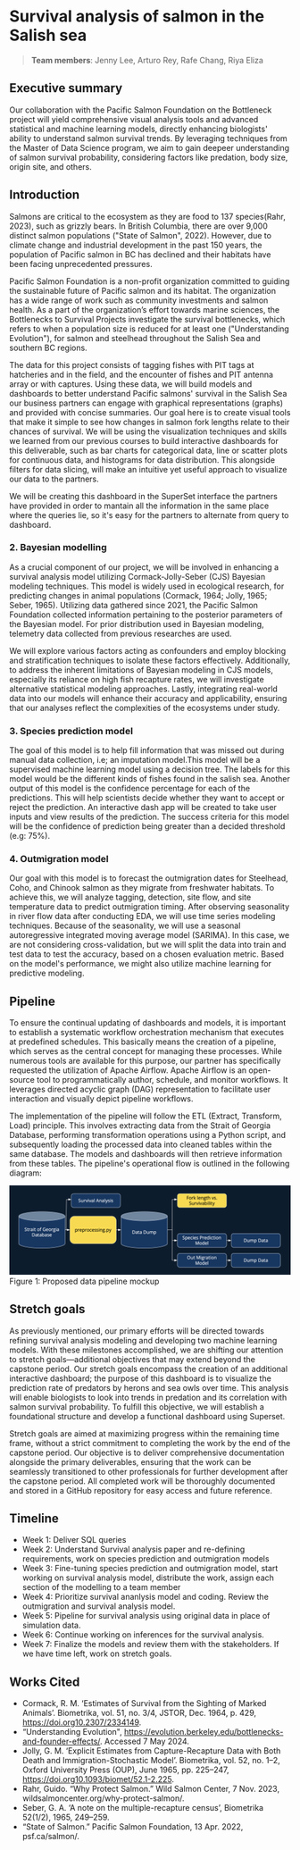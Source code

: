 # Survival analysis of salmon in the Salish sea
> **Team members**: Jenny Lee, Arturo Rey, Rafe Chang, Riya Eliza

## Executive summary
Our collaboration with the Pacific Salmon Foundation on the Bottleneck project will yield comprehensive visual analysis tools and advanced statistical and machine learning models, directly enhancing biologists' ability to understand salmon survival trends. By leveraging techniques from the Master of Data Science program, we aim to gain deepeer understanding of salmon survival probability, considering factors like predation, body size, origin site, and others.

## Introduction
Salmons are critical to the ecosystem as they are food to 137 species(Rahr, 2023), such as grizzly bears. In British Columbia, there are over 9,000 distinct salmon populations ("State of Salmon", 2022). However, due to climate change and industrial development in the past 150 years, the population of Pacific salmon in BC has declined and their habitats have been facing unprecedented pressures. 

Pacific Salmon Foundation is a non-profit organization committed to guiding the sustainable future of Pacific salmon and its habitat. The organization has a wide range of work such as community investments and salmon health. As a part of the organization’s effort towards marine sciences, the Bottlenecks to Survival Projects investigate the survival bottlenecks, which refers to when a population size is reduced for at least one ("Understanding Evolution"), for salmon and steelhead throughout the Salish Sea and southern BC regions. 

The data for this project consists of tagging fishes with PIT tags at hatcheries and in the field, and the encounter of fishes and PIT antenna array or with captures. Using these data, we will build models and dashboards to better understand Pacific salmons' survival in the Salish Sea our business partners can engage with graphical representations (graphs) and provided with concise summaries. Our goal here is to create visual tools that make it simple to see how changes in salmon fork lengths relate to their chances of survival. We will be using the visualization techniques and skills we learned from our previous courses to build interactive dashboards for this deliverable, such as bar charts for categorical data, line or scatter plots for continuous data, and histograms for data distribution. This alongside filters for data slicing, will make an intuitive yet useful approach to visualize our data to the partners.

We will be creating this dashboard in the SuperSet interface the partners have provided in order to mantain all the information in the same place where the queries lie, so it's easy for the partners to alternate from query to dashboard.

### 2. Bayesian modelling
As a crucial component of our project, we will be involved in enhancing a survival analysis model utilizing Cormack-Jolly-Seber (CJS) Bayesian modeling techniques. This model is widely used in ecological research, for predicting changes in animal populations (Cormack, 1964; Jolly, 1965; Seber, 1965). Utilizing data gathered since 2021, the Pacific Salmon Foundation collected information pertaining to the posterior parameters of the Bayesian model. For prior distribution used in Bayesian modeling, telemetry data collected from previous researches are used.

We will explore various factors acting as confounders and employ blocking and stratification techniques to isolate these factors effectively. Additionally, to address the inherent limitations of Bayesian modeling in CJS models, especially its reliance on high fish recapture rates, we will investigate alternative statistical modeling approaches. Lastly, integrating real-world data into our models will enhance their accuracy and applicability, ensuring that our analyses reflect the complexities of the ecosystems under study.

### 3. Species prediction model
The goal of this model is to help fill information that was missed out during manual data collection, i.e; an imputation model.This model will be a supervised machine learning model using a decision tree. The labels for this model would be the different kinds of fishes found in the salish sea. Another output of this model is the confidence percentage for each of the predictions. This will help scientists decide whether they want to accept or reject the prediction. An interactive dash app will be created to take user inputs and view results of the prediction. The success criteria for this model will be the confidence of prediction being greater than a decided threshold (e.g: 75%).

### 4. Outmigration model
Our goal with this model is to forecast the outmigration dates for Steelhead, Coho, and Chinook salmon as they migrate from freshwater habitats. To achieve this, we will analyze tagging, detection, site flow, and site temperature data to predict outmigration timing. After observing seasonality in river flow data after conducting EDA, we will use time series modeling techniques. Because of the seasonality, we will use a seasonal autoregressive integrated moving average model (SARIMA). In this case, we are not considering cross-validation, but we will split the data into train and test data to test the accuracy, based on a chosen evaluation metric. Based on the model's performance, we might also utilize machine learning for predictive modeling. 

## Pipeline
To ensure the continual updating of dashboards and models, it is important to establish a systematic workflow orchestration mechanism that executes at predefined schedules. This basically means the creation of a pipeline, which serves as the central concept for managing these processes. While numerous tools are available for this purpose, our partner has specifically requested the utilization of Apache Airflow. Apache Airflow is an open-source tool to programmatically author, schedule, and monitor workflows. It leverages directed acyclic graph (DAG) representation to facilitate user interaction and visually depict pipeline workflows.  

The implementation of the pipeline will follow the ETL (Extract, Transform, Load) principle. This involves extracting data from the Strait of Georgia Database, performing transformation operations using a Python script, and subsequently loading the processed data into cleaned tables within the same database. The models and dashboards will then retrieve information from these tables. The pipeline's operational flow is outlined in the following diagram:

![Pipeline](img/pipeline.png)
Figure 1: Proposed data pipeline mockup

## Stretch goals
As previously mentioned, our primary efforts will be directed towards refining survival analysis modeling and developing two machine learning models. With these milestones accomplished, we are shifting our attention to stretch goals—additional objectives that may extend beyond the capstone period. Our stretch goals encompass the creation of an additional interactive dashboard; the purpose of this dashboard is to visualize the prediction rate of predators by herons and sea owls over time. This analysis will enable biologists to look into trends in predation and its correlation with salmon survival probability. To fulfill this objective, we will establish a foundational structure and develop a functional dashboard using Superset.

Stretch goals are aimed at maximizing progress within the remaining time frame, without a strict commitment to completing the work by the end of the capstone period. Our objective is to deliver comprehensive documentation alongside the primary deliverables, ensuring that the work can be seamlessly transitioned to other professionals for further development after the capstone period. All completed work will be thoroughly documented and stored in a GitHub repository for easy access and future reference.

## Timeline
- Week 1: Deliver SQL queries <br>
- Week 2: Understand Survival analysis paper and re-defining requirements, work on species prediction and outmigration models <br>
- Week 3: Fine-tuning species prediction and outmigration model, start working on survival analysis model, distribute the work, assign each section of the modelling to a team member <br>
- Week 4: Prioritize survival ananlysis model and coding. Review the outmigration and survival analysis model. <br>
- Week 5: Pipeline for survival analysis using original data in place of simulation data. <br>
- Week 6: Continue working on inferences for the survival analysis. <br>
- Week 7: Finalize the models and review them with the stakeholders. If we have time left, work on stretch goals.<br>

## Works Cited
- Cormack, R. M. ‘Estimates of Survival from the Sighting of Marked Animals’. Biometrika, vol. 51, no. 3/4, JSTOR, Dec. 1964, p. 429, https://doi.org10.2307/2334149.
- “Understanding Evolution", https://evolution.berkeley.edu/bottlenecks-and-founder-effects/. Accessed 7 May 2024.
- Jolly, G. M. ‘Explicit Estimates from Capture-Recapture Data with Both Death and Immigration-Stochastic Model’. Biometrika, vol. 52, no. 1–2, Oxford University Press (OUP), June 1965, pp. 225–247, https://doi.org10.1093/biomet/52.1-2.225.
- Rahr, Guido. “Why Protect Salmon.” Wild Salmon Center, 7 Nov. 2023, wildsalmoncenter.org/why-protect-salmon/.
- Seber, G. A. ‘A note on the multiple-recapture census’, Biometrika 52(1/2), 1965, 249–259.
- “State of Salmon.” Pacific Salmon Foundation, 13 Apr. 2022, psf.ca/salmon/. 
